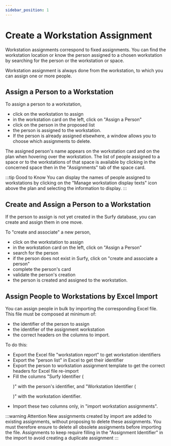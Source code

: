 ```yaml
---
sidebar_position: 1
---
```

# Create a Workstation Assignment

Workstation assignments correspond to fixed assignments. You can find the workstation location or know the person assigned to a chosen workstation by searching for the person or the workstation or space.

Workstation assignment is always done from the workstation, to which you can assign one or more people.

## Assign a Person to a Workstation

To assign a person to a workstation,

-   click on the workstation to assign
-   in the workstation card on the left, click on "Assign a Person"
-   click on the person in the proposed list
-   the person is assigned to the workstation.
-   If the person is already assigned elsewhere, a window allows you to choose which assignments to delete.

The assigned person's name appears on the workstation card and on the plan when hovering over the workstation. The list of people assigned to a space or to the workstations of that space is available by clicking in the concerned space then in the "Assignments" tab of the space card.


:::tip Good to Know
You can display the names of people assigned to workstations by clicking on the "Manage workstation display texts" icon above the plan and selecting the information to display.
:::


## Create and Assign a Person to a Workstation

If the person to assign is not yet created in the Surfy database, you can create and assign them in one move.

<Youtube code="hC_S-rq3r8c"/>

To "create and associate" a new person,

-   click on the workstation to assign
-   in the workstation card on the left, click on "Assign a Person"
-   search for the person
-   if the person does not exist in Surfy, click on "create and associate a person"
-   complete the person's card
-   validate the person's creation
-   the person is created and assigned to the workstation.


## Assign People to Workstations by Excel Import

You can assign people in bulk by importing the corresponding Excel file.
This file must be composed at minimum of:
-   the identifier of the person to assign
-   the identifier of the assignment workstation
-   the correct headers on the columns to import.

To do this:
-	Export the Excel file "workstation report" to get workstation identifiers
-	Export the "person list" in Excel to get their identifier
-	Export the person to workstation assignment template to get the correct headers for Excel file re-import
-	Fill the columns "Surfy Identifier (<P code="workplaceAffectation:person" />)" with the person's identifier, and "Workstation Identifier (<P code="workplaceAffectation:workplace" />)" with the workstation identifier.
-	Import these two columns only, in "import workstation assignments".


:::warning Attention
New assignments created by import are added to existing assignments, without proposing to delete these assignments.
You must therefore ensure to delete all obsolete assignments before importing the file.
Assignments to keep require filling in the "Assignment Identifier" in the import to avoid creating a duplicate assignment
 :::